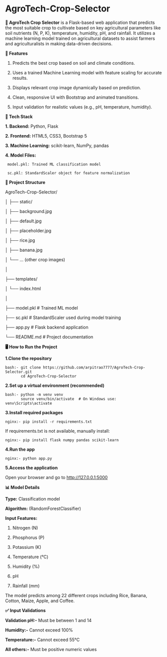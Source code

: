 # AgroTech-Crop-Selector
**🌱 AgroTech Crop Selector**
is a Flask-based web application that predicts the most suitable crop to cultivate based on key agricultural parameters like soil nutrients (N, P, K), temperature, humidity, pH, and rainfall. It utilizes a machine learning model trained on agricultural datasets to assist farmers and agriculturalists in making data-driven decisions.


**🚀 Features**
1. Predicts the best crop based on soil and climate conditions.

2. Uses a trained Machine Learning model with feature scaling for accurate results.

3. Displays relevant crop image dynamically based on prediction.

4. Clean, responsive UI with Bootstrap and animated transitions.

5. Input validation for realistic values (e.g., pH, temperature, humidity).


**🧠 Tech Stack**

**1. Backend:** Python, Flask

**2. Frontend:** HTML5, CSS3, Bootstrap 5

**3. Machine Learning:** scikit-learn, NumPy, pandas

**4. Model Files:**

     model.pkl: Trained ML classification model

     sc.pkl: StandardScaler object for feature normalization
   

**📂 Project Structure**

AgroTech-Crop-Selector/

│
├── static/

│   ├── background.jpg

│   ├── default.jpg

│   ├── placeholder.jpg

│   ├── rice.jpg

│   ├── banana.jpg

│   └── ... (other crop images)

│

├── templates/

│   └── index.html

│

├── model.pkl       # Trained ML model

├── sc.pkl          # StandardScaler used during model training

├── app.py          # Flask backend application

└── README.md       # Project documentation


**🖥️ How to Run the Project**

**1.Clone the repository**

    bash:- git clone https://github.com/arpitrao7777/AgroTech-Crop-Selector.git
           cd AgroTech-Crop-Selector

**2.Set up a virtual environment (recommended)**

    bash:- python -m venv venv
           source venv/bin/activate  # On Windows use: venv\Scripts\activate

**3.Install required packages**

    nginx:- pip install -r requirements.txt

If requirements.txt is not available, manually install:

    nginx:- pip install flask numpy pandas scikit-learn

**4.Run the app**

    nginx:- python app.py

**5.Access the application**

Open your browser and go to http://127.0.0.1:5000


**📊 Model Details**

**Type:** Classification model

**Algorithm:** (RandomForestClassifier)

**Input Features:**

1. Nitrogen (N)

2. Phosphorus (P)

3. Potassium (K)

4. Temperature (°C)

5. Humidity (%)

6. pH

7. Rainfall (mm)

The model predicts among 22 different crops including Rice, Banana, Cotton, Maize, Apple, and Coffee.


**✅ Input Validations**

**Validation pH:-**
Must be between 1 and 14

**Humidity:-**
Cannot exceed 100%

**Temperature:-**
Cannot exceed 55°C

**All others:-**
Must be positive numeric values
